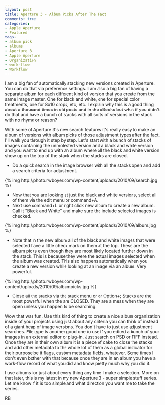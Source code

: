 ```yaml
---
layout: post
title: Aperture 3 - Album Picks After The Fact
comments: true
categories:
- Apple Aperture
- Featured
tags:
- album pick
- albums
- Aperture 3
- Apple Aperture
- Organization
- work-flow
- Workflow
---
```

I am a big fan of automatically stacking new versions created in Aperture. You can do that via preference settings. I am also a big fan of having a separate album for each different kind of version that you create from the same image master. One for black and white, one for special color treatments, one for 8x10 crops, etc, etc. I explain why this is a good thing about a thousand times in old posts and in the eBooks but what if you didn't do that and have a bunch of stacks with all sorts of versions in the stack with no rhyme or reason?

With some of Aperture 3's new search features it's really easy to make an album of versions with album picks of those adjustment types after the fact. I'll walk you through it step by step. Let's start with a bunch of stacks of images containing the unmolested version and a black and white version and you want to end up with an album where all the black and white version show up on the top of the stack when the stacks are closed.
<ul>
	<li>Do a quick search in the image browser with all the stacks open and add a search criteria for adjustment.</li>
</ul>
{% img http://photo.rwboyer.com/wp-content/uploads/2010/09/search.jpg %}
<ul>
	<li>Now that you are looking at just the black and white versions, select all of them via the edit menu or command+A.</li>
	<li>Next use command+L or right click new album to create a new album. Call it "Black and White" and make sure the include selected images is checked.</li>
</ul>
{% img http://photo.rwboyer.com/wp-content/uploads/2010/09/album.jpg %}
<ul>
	<li>Note that in the new album all of the black and white images that were selected have a little check mark on them at the top. These are the album picks even though they are most likely located further down in the stack. This is because they were the actual images selected when the album was created. This also happens automatically when you create a new version while looking at an image via an album. Very powerful.</li>
</ul>
{% img http://photo.rwboyer.com/wp-content/uploads/2010/09/albumpicks.jpg %}
<ul>
	<li>Close all the stacks via the stack menu or or Option+; Stacks are the most powerful when the are CLOSED. They are a mess when they are open unless you happen to be searching.</li>
</ul>
Wow that was fun. Use this kind of thing to create a nice album organization inside of your projects using just about any criteria you can think of instead of a giant heap of image versions. You don't have to just use adjustment searches. File type is another good one to use if you edited a bunch of your images in an external editor or plug-in. Just search on PSD or TIFF instead. Once they are in their own album it is a piece of cake to close the stacks and add other metadata to the whole lot of them as a global indicator for their purpose be it flags, custom metadata fields, whatever. Some times I don't even bother with that because once they are in an album you have a work-flow record of what you did and know pretty much why you did it.

I use albums for just about every thing any time I make a selection. More on that later, this is my latest in my new Aperture 3 - super simple stuff series. Let me know if it is too simple and what direction you want me to take the series.

RB